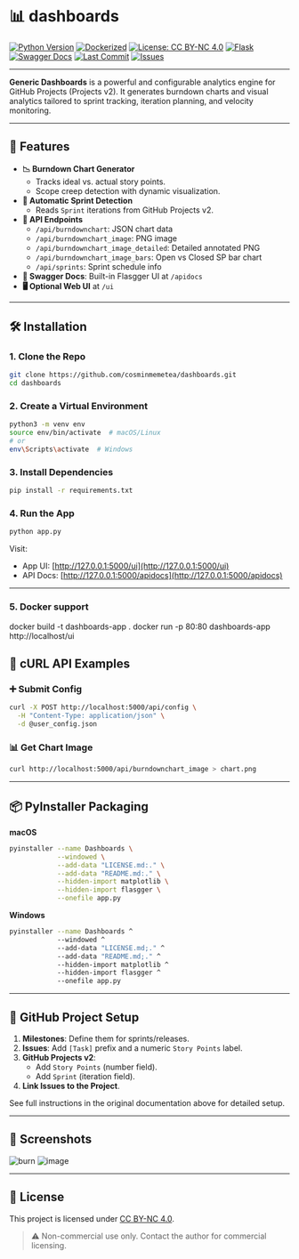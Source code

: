 
# 📊 dashboards


[![Python Version](https://img.shields.io/badge/python-3.11-blue.svg)](https://www.python.org/)
[![Dockerized](https://img.shields.io/badge/docker-ready-blue)](https://hub.docker.com/)
[![License: CC BY-NC 4.0](https://img.shields.io/badge/license-CC%20BY--NC%204.0-lightgrey.svg)](https://creativecommons.org/licenses/by-nc/4.0/)
[![Flask](https://img.shields.io/badge/Flask-2.3-green)](https://flask.palletsprojects.com/)
[![Swagger Docs](https://img.shields.io/badge/docs-Swagger-yellow)](http://localhost:5051/apidocs)
[![Last Commit](https://img.shields.io/github/last-commit/cosminmemetea/dashboards)](https://github.com/cosminmemetea/dashboards)
[![Issues](https://img.shields.io/github/issues/cosminmemetea/dashboards)](https://github.com/cosminmemetea/dashboards/issues)

---

**Generic Dashboards** is a powerful and configurable analytics engine for GitHub Projects (Projects v2). It generates burndown charts and visual analytics tailored to sprint tracking, iteration planning, and velocity monitoring.

---

## 🚀 Features

- **📉 Burndown Chart Generator**
  - Tracks ideal vs. actual story points.
  - Scope creep detection with dynamic visualization.
- **🧠 Automatic Sprint Detection**
  - Reads `Sprint` iterations from GitHub Projects v2.
- **🎯 API Endpoints**
  - `/api/burndownchart`: JSON chart data
  - `/api/burndownchart_image`: PNG image
  - `/api/burndownchart_image_detailed`: Detailed annotated PNG
  - `/api/burndownchart_image_bars`: Open vs Closed SP bar chart
  - `/api/sprints`: Sprint schedule info
- **📖 Swagger Docs**: Built-in Flasgger UI at `/apidocs`
- **🖥️ Optional Web UI** at `/ui`

---

## 🛠️ Installation

### 1. Clone the Repo

```bash
git clone https://github.com/cosminmemetea/dashboards.git
cd dashboards
```

### 2. Create a Virtual Environment

```bash
python3 -m venv env
source env/bin/activate  # macOS/Linux
# or
env\Scripts\activate  # Windows
```

### 3. Install Dependencies

```bash
pip install -r requirements.txt
```

### 4. Run the App

```bash
python app.py
```

Visit:
- App UI: [http://127.0.0.1:5000/ui](http://127.0.0.1:5000/ui)
- API Docs: [http://127.0.0.1:5000/apidocs](http://127.0.0.1:5000/apidocs)

---

### 5. Docker support
docker build -t dashboards-app .
docker run -p 80:80 dashboards-app
http://localhost/ui 

## 🧪 cURL API Examples

### ➕ Submit Config

```bash
curl -X POST http://localhost:5000/api/config \
  -H "Content-Type: application/json" \
  -d @user_config.json
```

### 📊 Get Chart Image

```bash
curl http://localhost:5000/api/burndownchart_image > chart.png
```

---

## 📦 PyInstaller Packaging

**macOS**

```bash
pyinstaller --name Dashboards \
            --windowed \
            --add-data "LICENSE.md:." \
            --add-data "README.md:." \
            --hidden-import matplotlib \
            --hidden-import flasgger \
            --onefile app.py
```

**Windows**

```bash
pyinstaller --name Dashboards ^
            --windowed ^
            --add-data "LICENSE.md;." ^
            --add-data "README.md;." ^
            --hidden-import matplotlib ^
            --hidden-import flasgger ^
            --onefile app.py
```

---

## 🧩 GitHub Project Setup

1. **Milestones**: Define them for sprints/releases.
2. **Issues**: Add `[Task]` prefix and a numeric `Story Points` label.
3. **GitHub Projects v2**:
   - Add `Story Points` (number field).
   - Add `Sprint` (iteration field).
4. **Link Issues to the Project**.

See full instructions in the original documentation above for detailed setup.

---

## 📸 Screenshots

![burn](https://github.com/user-attachments/assets/90ab33ad-7a9d-4ce2-93f3-1ade69cb7653)
![image](https://github.com/user-attachments/assets/c8b7c112-2d3d-430a-ab8b-7c9e62b0d825)

---

## 📄 License

This project is licensed under [CC BY-NC 4.0](https://creativecommons.org/licenses/by-nc/4.0/).

> ⚠️ Non-commercial use only. Contact the author for commercial licensing.

